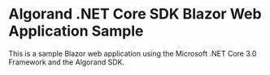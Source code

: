 # Algorand .NET Core SDK Blazor Web Application Sample

This is a sample Blazor web application using the Microsoft .NET Core 3.0 Framework and the Algorand SDK. 
